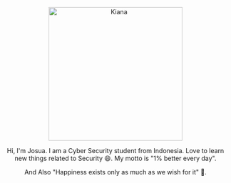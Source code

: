 <p align="center">
    <img width="300" src="https://github.com/G34ts/G34ts/assets/126637263/5503383b-11ec-4be6-9c81-f7732196ee6c" alt="Kiana">
</p>
<p align="center">
    Hi, I'm Josua. I am a Cyber Security student from Indonesia. Love to learn new things related to Security 😄. My motto is "1% better every day". 
</p>
<p align="center">
    And Also "Happiness exists only as much as we wish for it" 🙏.
</p>
<!--
**G34ts/G34ts** is a ✨ _special_ ✨ repository because its `README.md` (this file) appears on your GitHub profile.

Here are some ideas to get you started:

- 🔭 I’m currently working on ...
- 🌱 I’m currently learning ...
- 👯 I’m looking to collaborate on ...
- 🤔 I’m looking for help with ...
- 💬 Ask me about ...
- 📫 How to reach me: ...
- 😄 Pronouns: ...
- ⚡ Fun fact: ...
-->
